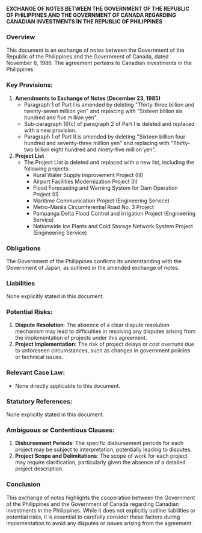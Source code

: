 **EXCHANGE OF NOTES BETWEEN THE GOVERNMENT OF THE REPUBLIC OF PHILIPPINES AND THE GOVERNMENT OF CANADA REGARDING CANADIAN INVESTMENTS IN THE REPUBLIC OF PHILIPPINES**

### Overview

This document is an exchange of notes between the Government of the Republic of the Philippines and the Government of Canada, dated November 6, 1986. The agreement pertains to Canadian investments in the Philippines.

### Key Provisions:

1. **Amendments to Exchange of Notes (December 23, 1985)**
	* Paragraph 1 of Part I is amended by deleting "Thirty-three billion and twenty-seven million yen" and replacing with "Sixteen billion six hundred and five million yen".
	* Sub-paragraph (I)(c) of paragraph 2 of Part I is deleted and replaced with a new provision.
	* Paragraph 1 of Part II is amended by deleting "Sixteen billion four hundred and seventy-three million yen" and replacing with "Thirty-two billion eight hundred and ninety-five million yen".
2. **Project List**
	* The Project List is deleted and replaced with a new list, including the following projects:
		+ Rural Water Supply Improvement Project (III)
		+ Airport Facilities Modernization Project (II)
		+ Flood Forecasting and Warning System for Dam Operation Project (II)
		+ Maritime Communication Project (Engineering Service)
		+ Metro-Manila Circumferential Road No. 3 Project
		+ Pampanga Delta Flood Control and Irrigation Project (Engineering Service)
		+ Nationwide Ice Plants and Cold Storage Network System Project (Engineering Service)

### Obligations

The Government of the Philippines confirms its understanding with the Government of Japan, as outlined in the amended exchange of notes.

### Liabilities

None explicitly stated in this document.

### Potential Risks:

1. **Dispute Resolution**: The absence of a clear dispute resolution mechanism may lead to difficulties in resolving any disputes arising from the implementation of projects under this agreement.
2. **Project Implementation**: The risk of project delays or cost overruns due to unforeseen circumstances, such as changes in government policies or technical issues.

### Relevant Case Law:

* None directly applicable to this document.

### Statutory References:

None explicitly stated in this document.

### Ambiguous or Contentious Clauses:

1. **Disbursement Periods**: The specific disbursement periods for each project may be subject to interpretation, potentially leading to disputes.
2. **Project Scope and Delimitations**: The scope of work for each project may require clarification, particularly given the absence of a detailed project description.

### Conclusion

This exchange of notes highlights the cooperation between the Government of the Philippines and the Government of Canada regarding Canadian investments in the Philippines. While it does not explicitly outline liabilities or potential risks, it is essential to carefully consider these factors during implementation to avoid any disputes or issues arising from the agreement.